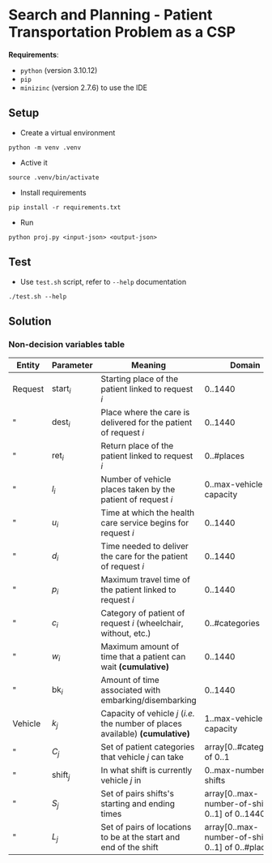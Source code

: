 # Search and Planning - Patient Transportation Problem as a CSP

**Requirements**:
- `python` (version 3.10.12)
- `pip`
- `minizinc` (version 2.7.6) to use the IDE

## Setup

- Create a virtual environment
```shell
python -m venv .venv
```

- Active it
```shell
source .venv/bin/activate
```

- Install requirements
```shell
pip install -r requirements.txt
```

- Run
```shell
python proj.py <input-json> <output-json>
```

## Test

- Use `test.sh` script, refer to `--help` documentation
```shell
./test.sh --help
```

## Solution

### Non-decision variables table
| Entity  | Parameter        | Meaning                                                           | Domain                                                            |
| ------- | ---------------- | ----------------------------------------------------------------- | ----------------------------------------------------------------- |
| Request | $\text{start}_i$ | Starting place of the patient linked to request $i$               | 0..1440                                                           |
| "       | $\text{dest}_i$  | Place where the care is delivered for the patient of request $i$  | 0..1440                                                           |
| "       | $\text{ret}_i$   | Return place of the patient linked to request $i$                 | 0..$\#\text{places}$                                              |
| "       | $l_i$            | Number of vehicle places taken by the patient of request $i$      | 0..$\text{max-vehicle-capacity}$                                  |
| "       | $u_i$            | Time at which the health care service begins for request $i$      | 0..1440                                                           |
| "       | $d_i$            | Time needed to deliver the care for the patient of request $i$    | 0..1440                                                           |
| "       | $p_i$            | Maximum travel time of the patient linked to request $i$          | 0..1440                                                           |
| "       | $c_i$            | Category of patient of request $i$ (wheelchair, without, etc.)    | 0..$\#\text{categories}$                                          |
| "       | $w_i$            | Maximum amount of time that a patient can wait **(cumulative)**                | 0..1440                                                           |
| "       | $\text{bk}_i$    | Amount of time associated with embarking/disembarking             | 0..1440                                                           |
| Vehicle | $k_j$            | Capacity of vehicle $j$ (*i.e.* the number of places available) **(cumulative)**   | 1..$\text{max-vehicle-capacity}$                                  |
| "       | $C_j$            | Set of patient categories that vehicle $j$ can take               | array\[0..\#$\text{categories}$\] of 0..1                         |
| "       | $\text{shift}_j$ | In what shift is currently vehicle $j$ in                         | 0..$\text{max-number-of-shifts}$                                  |
| "       | $S_j$            | Set of pairs shifts's starting and ending times                   | array\[0..$\text{max-number-of-shifts}$, 0..1\] of 0..1440        |
| "       | $L_j$            | Set of pairs of locations to be at the start and end of the shift | array\[0..$\text{max-number-of-shifts}$, 0..1\] of 0..$\#\text{places}$ |


